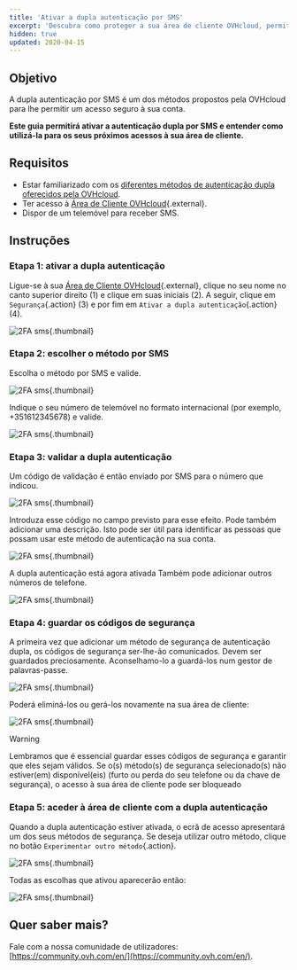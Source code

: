 ```yaml
---
title: 'Ativar a dupla autenticação por SMS'
excerpt: 'Descubra como proteger a sua área de cliente OVHcloud, permitindo a autenticação dupla por SMS'
hidden: true
updated: 2020-04-15
---
```



## Objetivo

A dupla autenticação por SMS é um dos métodos propostos pela OVHcloud para lhe permitir um acesso seguro à sua conta.

**Este guia permitirá ativar a autenticação dupla por SMS e entender como utilizá-la para os seus próximos acessos à sua área de cliente.**

## Requisitos

- Estar familiarizado com os [diferentes métodos de autenticação dupla oferecidos pela OVHcloud](/pages/account_and_service_management/account_information/secure-ovhcloud-account-with-2fa).
- Ter acesso à [Área de Cliente OVHcloud](https://www.ovh.com/auth/?action=gotomanager&from=https://www.ovh.pt/&ovhSubsidiary=pt){.external}.
- Dispor de um telemóvel para receber SMS.

## Instruções

### Etapa 1: ativar a dupla autenticação

Ligue-se à sua [Área de Cliente OVHcloud](https://www.ovh.com/auth/?action=gotomanager&from=https://www.ovh.pt/&ovhSubsidiary=pt){.external}, clique no seu nome no canto superior direito (1) e clique em suas iniciais (2). A seguir, clique em `Segurança`{.action} (3) e por fim em `Ativar a dupla autenticação`{.action} (4).

![2FA sms](images/hub2FA.png){.thumbnail}


### Etapa 2: escolher o método por SMS

Escolha o método por SMS e valide.

![2FA sms](images/2fasms1edit.png){.thumbnail}

Indique o seu número de telemóvel no formato internacional (por exemplo, +351612345678) e valide.

![2FA sms](images/2fasms2.png){.thumbnail}


### Etapa 3: validar a dupla autenticação

Um código de validação é então enviado por SMS para o número que indicou.

![2FA sms](images/2fasms3edit.png){.thumbnail}

Introduza esse código no campo previsto para esse efeito. Pode também adicionar uma descrição. Isto pode ser útil para identificar as pessoas que possam usar este método de autenticação na sua conta.

![2FA sms](images/2fasms4edit.png){.thumbnail}

A dupla autenticação está agora ativada Também pode adicionar outros números de telefone.

![2FA sms](images/2fasms5.png){.thumbnail}

### Etapa 4: guardar os códigos de segurança

A primeira vez que adicionar um método de segurança de autenticação dupla, os códigos de segurança ser-lhe-ão comunicados. Devem ser guardados preciosamente. Aconselhamo-lo a guardá-los num gestor de palavras-passe.

![2FA sms](images/2facodes.png){.thumbnail}

Poderá eliminá-los ou gerá-los novamente na sua área de cliente:

![2FA sms](images/2facodesaction.png){.thumbnail}

> [!warning]
>
> Lembramos que é essencial guardar esses códigos de segurança e garantir que eles sejam válidos. Se o(s) método(s) de segurança selecionado(s) não estiver(em) disponível(eis) (furto ou perda do seu telefone ou da chave de segurança), o acesso à sua área de cliente pode ser bloqueado
> 

### Etapa 5: aceder à área de cliente com a dupla autenticação

Quando a dupla autenticação estiver ativada, o ecrã de acesso apresentará um dos seus métodos de segurança.
 Se deseja utilizar outro método, clique no botão `Experimentar outro método`{.action}.

![2FA sms](images/2fasmsloginedit.png){.thumbnail}

Todas as escolhas que ativou aparecerão então:

![2FA sms](images/2faloginchoice.png){.thumbnail}


## Quer saber mais?

Fale com a nossa comunidade de utilizadores: [https://community.ovh.com/en/](https://community.ovh.com/en/).